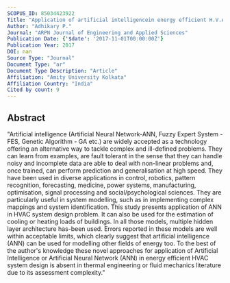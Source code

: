 ```yaml
---
SCOPUS_ID: 85034423922
Title: "Application of artificial intelligencein energy efficient H.V.A.C. system design: A case study"
Author: "Adhikary P."
Journal: "ARPN Journal of Engineering and Applied Sciences"
Publication Date: {'$date': '2017-11-01T00:00:00Z'}
Publication Year: 2017
DOI: nan
Source Type: "Journal"
Document Type: "ar"
Document Type Description: "Article"
Affiliation: "Amity University Kolkata"
Affiliation Country: "India"
Cited by count: 9
---
```


## Abstract
"Artificial intelligence (Artificial Neural Network-ANN, Fuzzy Expert System - FES, Genetic Algorithm - GA etc.) are widely accepted as a technology offering an alternative way to tackle complex and ill-defined problems. They can learn from examples, are fault tolerant in the sense that they can handle noisy and incomplete data are able to deal with non-linear problems and, once trained, can perform prediction and generalisation at high speed. They have been used in diverse applications in control, robotics, pattern recognition, forecasting, medicine, power systems, manufacturing, optimisation, signal processing and social/psychological sciences. They are particularly useful in system modelling, such as in implementing complex mappings and system identification. This study presents application of ANN in HVAC system design problem. It can also be used for the estimation of cooling or heating loads of buildings. In all those models, multiple hidden layer architecture has-been used. Errors reported in these models are well within acceptable limits, which clearly suggest that artificial intelligence (ANN) can be used for modelling other fields of energy too. To the best of the author's knowledge these novel approaches for application of Artificial Intelligence or Artificial Neural Network (ANN) in energy efficient HVAC system design is absent in thermal engineering or fluid mechanics literature due to its assessment complexity."

